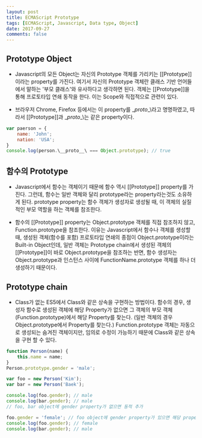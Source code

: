 ```yaml
---
layout: post
title: ECMAScript Prototype
tags: [ECMAScript, Javascript, Data type, Object]
date: 2017-09-27
comments: false
---
```

## Prototype Object
- Javascript의 모든 Object는 자신의 Prototype 객체를 가리키는 [[Prototype]]이라는 property를 가진다.
여기서 자신의 Prototype 객체란 클래스 기반 언어들에서 말하는 '부모 클래스'와 유사하다고 생각하면 된다.
객체는 [[Prototype]]을 통해 프로토타입 연쇄 동작을 한다. 이는 Scope와 직접적으로 관련이 있다.

* 브라우저 Chrome, Firefox 등에서는 이 property를 \__proto__\라고 명명하였고,  따라서 [[Prototype]]과 \__proto__\는 같은 property이다.

``` javascript
var paerson = {
    name: 'John';
    nation: 'USA';
}
console.log(person.\__proto__\ === Object.prototype); // true
```

## 함수의 Prototype
- Javascript에서 함수는 객체이기 때문에 함수 역시 [[Prototype]] property를 가진다.
그런데, 함수는 일반 객체와 달리 prototype라는 property라는것도 소유하게 된다.
prototype property는 함수 객체가 생성자로 생성될 때, 이 객체의 실질적인 부모 역할을 하는 객체를 참조한다.

- 함수의 [[Prototype]] property는 Object.prototype 객체를 직접 참조하지 않고, Function.prototype을 참조한다.
이유는 Javascript에서 함수나 객체를 생성할 때, 생성된 객체(함수를 포함) 프로토타입 연쇄의 종점이 Object.prototype이라는 Built-in Object인데, 일반 객체는 Prototype chain에서 생성된 객체의[[Prototype]]이 바로 Object.prototype을 참조하는 반면, 함수 생성자는 Object.prototype과 인스턴스 사이에 FunctionName.prototype 객체를 하나 더 생성하기 때문이다. 

## Prototype chain
- Class가 없는 ES5에서 Class와 같은 상속을 구현하는 방법이다.
함수의 경우, 생성자 함수로 생성된 객체에 해당 Property가 없으면 그 객체의 부모 객체(Function.prototype)에서 해당 Property를 찾는다. (일반 객체의 경우 Object.prototype에서 Property를 찾는다.)
Function.prototype 객체는 자동으로 생성되는 숨겨진 객체이지만, 임의로 수정이 가능하기 때문에 Class와 같은 상속을 구현 할 수 있다.
``` javascript
function Person(name) {
    this.name = name;
}
Person.prototype.gender = 'male';

var foo = new Person('Kim');
var bar = new Person('Baek');

console.log(foo.gender); // male
console.log(bar.gender); // male
// foo, bar object에 gender property가 없으면 동적 추가

foo.gender = 'female'; // foo object에 gender property가 있으면 해당 property에 값 할당
console.log(foo.gender); // female
console.log(bar.gender); // male
```